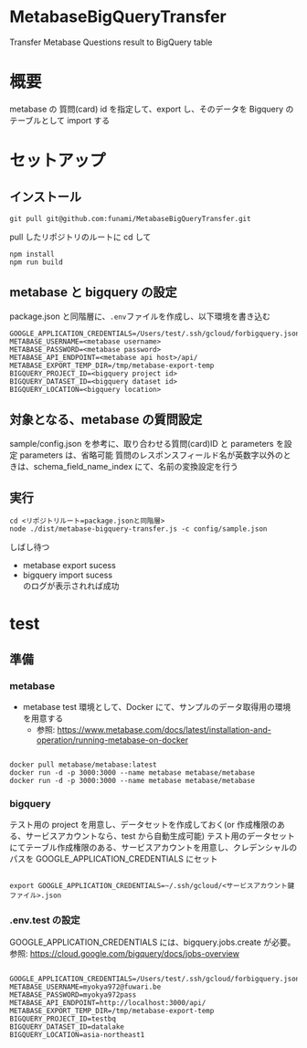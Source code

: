 # MetabaseBigQueryTransfer

Transfer Metabase Questions result to BigQuery table

# 概要

metabase の 質問(card) id を指定して、export し、そのデータを Bigquery のテーブルとして import する

# セットアップ

## インストール

```
git pull git@github.com:funami/MetabaseBigQueryTransfer.git
```

pull したリポジトリのルートに cd して

```
npm install
npm run build
```

## metabase と bigquery の設定

package.json と同階層に、`.env`ファイルを作成し、以下環境を書き込む

```
GOOGLE_APPLICATION_CREDENTIALS=/Users/test/.ssh/gcloud/forbigquery.json
METABASE_USERNAME=<metabase username>
METABASE_PASSWORD=<metabase password>
METABASE_API_ENDPOINT=<metabase api host>/api/
METABASE_EXPORT_TEMP_DIR=/tmp/metabase-export-temp
BIGQUERY_PROJECT_ID=<bigquery project id>
BIGQUERY_DATASET_ID=<bigquery dataset id>
BIGQUERY_LOCATION=<bigquery location>
```

## 対象となる、metabase の質問設定

sample/config.json を参考に、取り合わせる質問(card)ID と parameters を設定
parameters は、省略可能
質問のレスポンスフィールド名が英数字以外のときは、schema_field_name_index にて、名前の変換設定を行う

## 実行

```
cd <リポジトリルート=package.jsonと同階層>
node ./dist/metabase-bigquery-transfer.js -c config/sample.json
```

しばし待つ

- metabase export sucess
- bigquery import sucess  
  のログが表示されれば成功

# test

## 準備

### metabase

- metabase test 環境として、Docker にて、サンプルのデータ取得用の環境を用意する
  - 参照: https://www.metabase.com/docs/latest/installation-and-operation/running-metabase-on-docker

```

docker pull metabase/metabase:latest
docker run -d -p 3000:3000 --name metabase metabase/metabase
docker run -d -p 3000:3000 --name metabase metabase/metabase

```

### bigquery

テスト用の project を用意し、データセットを作成しておく(or 作成権限のある、サービスアカウントなら、test から自動生成可能)
テスト用のデータセットにてテーブル作成権限のある、サービスアカウントを用意し、クレデンシャルのパスを GOOGLE_APPLICATION_CREDENTIALS にセット

```

export GOOGLE_APPLICATION_CREDENTIALS=~/.ssh/gcloud/<サービスアカウント鍵ファイル>.json

```

### .env.test の設定

GOOGLE_APPLICATION_CREDENTIALS には、bigquery.jobs.create が必要。
参照: https://cloud.google.com/bigquery/docs/jobs-overview

```

GOOGLE_APPLICATION_CREDENTIALS=/Users/test/.ssh/gcloud/forbigquery.json
METABASE_USERNAME=myokya972@fuwari.be
METABASE_PASSWORD=myokya972pass
METABASE_API_ENDPOINT=http://localhost:3000/api/
METABASE_EXPORT_TEMP_DIR=/tmp/metabase-export-temp
BIGQUERY_PROJECT_ID=testbq
BIGQUERY_DATASET_ID=datalake
BIGQUERY_LOCATION=asia-northeast1

```

###

```

```
